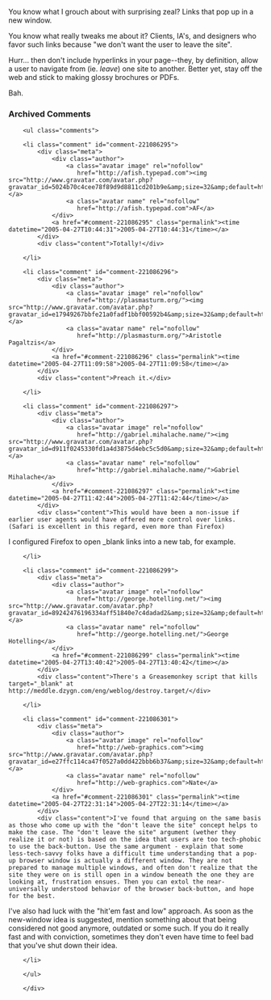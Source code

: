 You know what I grouch about with surprising zeal?  Links that pop up in a new window.  

  You know what really tweaks me about it?  Clients, IA's, and designers who favor such links because "we don't want the user to leave the site".

  Hurr... then don't include hyperlinks in your page--they, by definition, allow a user to navigate from (ie. *leave*) one site to another.  Better yet, stay off the web and stick to making glossy brochures or PDFs.
  
  Bah.

<div id="comments" class="comments archived-comments">
            <h3>Archived Comments</h3>
            
        <ul class="comments">
            
        <li class="comment" id="comment-221086295">
            <div class="meta">
                <div class="author">
                    <a class="avatar image" rel="nofollow" 
                       href="http://afish.typepad.com"><img src="http://www.gravatar.com/avatar.php?gravatar_id=5024b70c4cee78f89d9d8811cd201b9e&amp;size=32&amp;default=http://mediacdn.disqus.com/1320279820/images/noavatar32.png"/></a>
                    <a class="avatar name" rel="nofollow" 
                       href="http://afish.typepad.com">AF</a>
                </div>
                <a href="#comment-221086295" class="permalink"><time datetime="2005-04-27T10:44:31">2005-04-27T10:44:31</time></a>
            </div>
            <div class="content">Totally!</div>
            
        </li>
    
        <li class="comment" id="comment-221086296">
            <div class="meta">
                <div class="author">
                    <a class="avatar image" rel="nofollow" 
                       href="http://plasmasturm.org/"><img src="http://www.gravatar.com/avatar.php?gravatar_id=e17949267bbfe21a0fadf1bbf00592b4&amp;size=32&amp;default=http://mediacdn.disqus.com/1320279820/images/noavatar32.png"/></a>
                    <a class="avatar name" rel="nofollow" 
                       href="http://plasmasturm.org/">Aristotle Pagaltzis</a>
                </div>
                <a href="#comment-221086296" class="permalink"><time datetime="2005-04-27T11:09:58">2005-04-27T11:09:58</time></a>
            </div>
            <div class="content">Preach it.</div>
            
        </li>
    
        <li class="comment" id="comment-221086297">
            <div class="meta">
                <div class="author">
                    <a class="avatar image" rel="nofollow" 
                       href="http://gabriel.mihalache.name/"><img src="http://www.gravatar.com/avatar.php?gravatar_id=d911f0245330fd1a4d3875d4ebc5c5d0&amp;size=32&amp;default=http://mediacdn.disqus.com/1320279820/images/noavatar32.png"/></a>
                    <a class="avatar name" rel="nofollow" 
                       href="http://gabriel.mihalache.name/">Gabriel Mihalache</a>
                </div>
                <a href="#comment-221086297" class="permalink"><time datetime="2005-04-27T11:42:44">2005-04-27T11:42:44</time></a>
            </div>
            <div class="content">This would have been a non-issue if earlier user agents would have offered more control over links. (Safari is excellent in this regard, even more than Firefox)

I configured Firefox to open _blank links into a new tab, for example.</div>
            
        </li>
    
        <li class="comment" id="comment-221086299">
            <div class="meta">
                <div class="author">
                    <a class="avatar image" rel="nofollow" 
                       href="http://george.hotelling.net/"><img src="http://www.gravatar.com/avatar.php?gravatar_id=89242476196334aff51840e7c4dadad2&amp;size=32&amp;default=http://mediacdn.disqus.com/1320279820/images/noavatar32.png"/></a>
                    <a class="avatar name" rel="nofollow" 
                       href="http://george.hotelling.net/">George Hotelling</a>
                </div>
                <a href="#comment-221086299" class="permalink"><time datetime="2005-04-27T13:40:42">2005-04-27T13:40:42</time></a>
            </div>
            <div class="content">There's a Greasemonkey script that kills target="_blank" at http://meddle.dzygn.com/eng/weblog/destroy.target/</div>
            
        </li>
    
        <li class="comment" id="comment-221086301">
            <div class="meta">
                <div class="author">
                    <a class="avatar image" rel="nofollow" 
                       href="http://web-graphics.com"><img src="http://www.gravatar.com/avatar.php?gravatar_id=e27ffc114ca47f0527a0dd422bbb6b37&amp;size=32&amp;default=http://mediacdn.disqus.com/1320279820/images/noavatar32.png"/></a>
                    <a class="avatar name" rel="nofollow" 
                       href="http://web-graphics.com">Nate</a>
                </div>
                <a href="#comment-221086301" class="permalink"><time datetime="2005-04-27T22:31:14">2005-04-27T22:31:14</time></a>
            </div>
            <div class="content">I've found that arguing on the same basis as those who come up with the "don't leave the site" concept helps to make the case. The "don't leave the site" argument (wether they realize it or not) is based on the idea that users are too tech-phobic to use the back-button. Use the same argument - explain that some less-tech-savvy folks have a difficult time understanding that a pop-up browser window is actually a different window. They are not prepared to manage multiple windows, and often don't realize that the site they were on is still open in a window beneath the one they are looking at, frustration ensues. Then you can extol the near-universally understood behavior of the browser back-button, and hope for the best.
I've also had luck with the "hit'em fast and low" approach. As soon as the new-window idea is suggested, mention something about that being considered not good anymore, outdated or some such. If you do it really fast and with conviction, sometimes they don't even have time to feel bad that you've shut down their idea.</div>
            
        </li>
    
        </ul>
    
        </div>
    